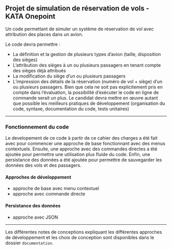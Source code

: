 
## Projet de simulation de réservation de vols - KATA Onepoint

Un code permettant de simuler un système de réservation de vol avec attribution des places dans un avion. 

Le code devra permettre : 

* La définition et la gestion de plusieurs types d’avion (taille, disposition des sièges) 
* L’attribution des sièges à un ou plusieurs passagers en tenant compte des sièges déjà attribués 
* La modification du siège d’un ou plusieurs passagers 
* L’impression des détails de la réservation (numéro de vol + siège) d’un ou plusieurs passagers. Bien que cela ne soit pas explicitement pris en compte dans l’évaluation, la possibilité d’exécuter le code en ligne de commande serait un plus. Le candidat devra mettre en œuvre autant que possible les meilleurs pratiques de développement (organisation du code, syntaxe, documentation du code, tests unitaires) 

---

### Fonctionnement du code

Le developement de ce code à partir de ce cahier des charges a été fait avec pour commencer une approche de base fonctionnant avec des menus contextuels.
Ensuite, une approche avec des commandes directes a été ajoutée pour permettre une utilisation plus fluide du code.
Enfin, une persistance des données a été ajoutée pour permettre de sauvegarder les données des vols et des passagers.


#### Approches de développement
* approche de base avec menu contextuel
* approche avec commande directe 

#### Persistance des données 
* approche avec JSON

  
---

Les différentes notes de conceptions expliquant les différentes approches de développement et les choix de conception sont disponibles dans le dossier `documentation`.
